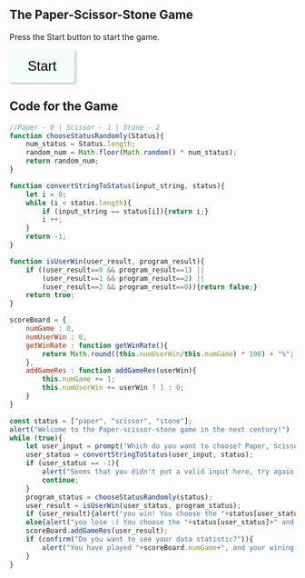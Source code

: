 <head>
    <script type="text/javascript" src="https://markchenyutian.github.io/Markchen_Blog/ComputerScience3_Homework/Homework02.js"></script>
</head>
<style>
    button{
        transition: 0.2s;
        background-color: #F2FCFA;
        border:none;
        padding: 15px 32px;
        box-shadow: 2px 2px 4px #bbbbbb;
        font-size: 24px;
    }
    button:hover{
        transition: 0.2s;
        background-color: #DDF6F3;
        padding: 15px 32px;
        border:none;
        box-shadow: 1px 1px 2px #bbbbbb;
        font-size: 24px;
    }
</style>

## The Paper-Scissor-Stone Game

Press the Start button to start the game.

<button onclick='mainProgram();'>
    Start
</button>

## Code for the Game

```javascript
//Paper - 0 | Scissor - 1 | Stone - 2
function chooseStatusRandomly(Status){
    num_status = Status.length;
    random_num = Math.floor(Math.random() * num_status);
    return random_num;
}

function convertStringToStatus(input_string, status){
    let i = 0;
    while (i < status.length){
        if (input_string == status[i]){return i;}
        i ++;
    }
    return -1;
}

function isUserWin(user_result, program_result){
    if ((user_result==0 && program_result==1) ||
        (user_result==1 && program_result==2) ||
        (user_result==2 && program_result==0)){return false;}
    return true;
}

scoreBoard = {
    numGame : 0,
    numUserWin : 0,
    getWinRate : function getWinRate(){
        return Math.round((this.numUserWin/this.numGame) * 100) + "%";
    },
    addGameRes : function addGameRes(userWin){
        this.numGame += 1;
        this.numUserWin += userWin ? 1 : 0;
    }
}

const status = ["paper", "scissor", "stone"];
alert("Welcome to the Paper-scissor-stone game in the next century!")
while (true){
    let user_input = prompt("Which do you want to choose? Paper, Scissor, or the Stone?").toLowerCase();
    user_status = convertStringToStatus(user_input, status);
    if (user_status == -1){
        alert("Seems that you didn't put a valid input here, try again please");
        continue;
    }
    program_status = chooseStatusRandomly(status);
    user_result = isUserWin(user_status, program_status);
    if (user_result){alert("you win! You choose the "+status[user_status]+" and the program choose the "+status[program_status]);}
    else{alert("you lose :( You choose the "+status[user_status]+" and the program choose the "+status[program_status]);}
    scoreBoard.addGameRes(user_result);
    if (confirm("Do you want to see your data statistic?")){
        alert("You have played "+scoreBoard.numGame+", and your wining rate is"+scoreBoard.getWinRate())
    }
}
```